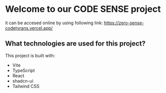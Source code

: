 # Welcome to our CODE SENSE project

it can be accesed online by using following link: 
https://zero-sense-codetyrans.vercel.app/




## What technologies are used for this project?

This project is built with:

- Vite
- TypeScript
- React
- shadcn-ui
- Tailwind CSS






